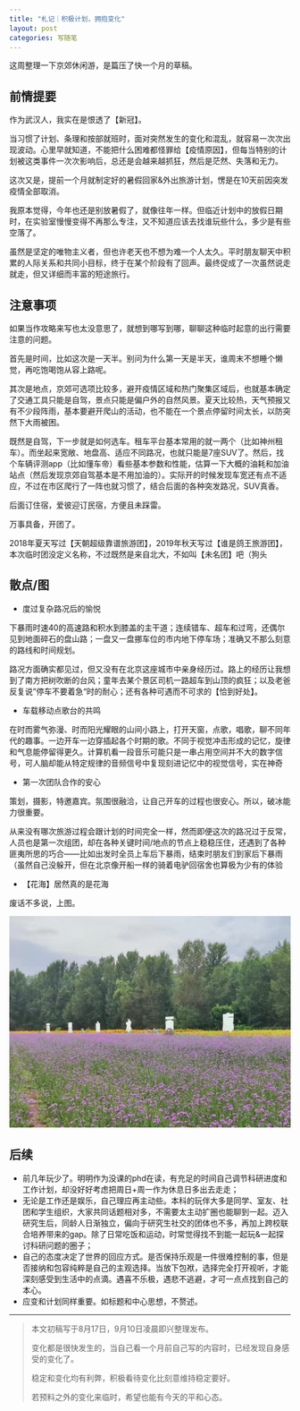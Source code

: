```yaml
---
title: "札记｜积极计划，拥抱变化"
layout: post
categories: 写随笔
---
```


这周整理一下京郊休闲游，是篇压了快一个月的草稿。

<!-- more -->

## 前情提要

作为武汉人，我实在是恨透了【新冠】。

当习惯了计划、条理和按部就班时，面对突然发生的变化和混乱，就容易一次次出现波动。心里早就知道，不能把什么困难都怪罪给【疫情原因】，但每当特别的计划被这类事件一次次影响后，总还是会越来越抓狂，然后是茫然、失落和无力。

这次又是，提前一个月就制定好的暑假回家&外出旅游计划，愣是在10天前因突发疫情全部取消。

我原本觉得，今年也还是别放暑假了，就像往年一样。但临近计划中的放假日期时，在实验室慢慢变得不再那么专注，又不知道应该去找谁玩些什么，多少是有些空落了。

虽然是坚定的唯物主义者，但也许老天也不想为难一个人太久。平时朋友聊天中积累的人际关系和共同小目标，终于在某个阶段有了回声。最终促成了一次虽然说走就走，但又详细而丰富的短途旅行。

## 注意事项

如果当作攻略来写也太没意思了，就想到哪写到哪，聊聊这种临时起意的出行需要注意的问题。

首先是时间，比如这次是一天半。别问为什么第一天是半天，谁周末不想睡个懒觉，再吃饱喝饱从容上路呢。

其次是地点，京郊可选项比较多，避开疫情区域和热门聚集区域后，也就基本确定了交通工具只能是自驾，景点只能是偏户外的自然风景。夏天比较热，天气预报又有不少段阵雨，基本要避开爬山的活动，也不能在一个景点停留时间太长，以防突然下大雨被困。

既然是自驾，下一步就是如何选车。租车平台基本常用的就一两个（比如神州租车）。而坐起来宽敞、地盘高、适应不同路况，也就只能是7座SUV了。然后，找个车辆评测app（比如懂车帝）看些基本参数和性能，估算一下大概的油耗和加油站点（然后发现京郊自驾基本是不用加油的）。实际开的时候发现车宽还有点不适应，不过在市区爬行了一阵也就习惯了，结合后面的各种突发路况，SUV真香。

后面订住宿，爱彼迎订民宿，方便且未踩雷。

万事具备，开团了。

2018年夏天写过【天朝超级靠谱旅游团】，2019年秋天写过【谁是鸽王旅游团】，本次临时团没定义名称，不过既然是来自北大，不如叫【未名团】吧（狗头

## 散点/图

* 度过复杂路况后的愉悦

下暴雨时速40的高速路和积水到膝盖的主干道；连续错车、超车和过弯，还偶尔见到地面碎石的盘山路；一盘又一盘挪车位的市内地下停车场；准确又不那么刻意的路线和时间规划。

路况方面确实都见过，但又没有在北京这座城市中亲身经历过。路上的经历让我想到了南方把树吹断的台风；童年去某个景区司机一路超车到山顶的疯狂；以及老爸反复说”停车不要着急“时的耐心；还有各种可遇而不可求的【恰到好处】。

* 车载移动点歌台的共鸣

在时而雾气弥漫、时而阳光耀眼的山间小路上，打开天窗，点歌，唱歌，聊不同年代的趣事。一边开车一边穿插起各个时期的歌。不同于视觉冲击形成的记忆，旋律和气息能停留得更久。计算机看一段音乐可能只是一串占用空间并不大的数字信号，可人脑却能从特定规律的音频信号中复现刻进记忆中的视觉信号，实在神奇

* 第一次团队合作的安心

策划，摄影，特邀嘉宾。氛围很融洽，让自己开车的过程也很安心。所以，破冰能力很重要。

从来没有哪次旅游过程会跟计划的时间完全一样，然而即便这次的路况过于反常，人员也是第一次组团，却在各种关键时间/地点的节点上稳稳压住，还遇到了各种匪夷所思的巧合——比如出发时全员上车后下暴雨，结束时朋友们到家后下暴雨（虽然自己没躲开，但在北京像开船一样的骑着电驴回宿舍也算极为少有的体验

* 【花海】居然真的是花海

废话不多说，上图。

![](https://github.com/HusterHope/blogimage/raw/master/20210910-1.jpg)

## 后续

* 前几年玩少了。明明作为没课的phd在读，有充足的时间自己调节科研进度和工作计划，却没好好考虑把周日+周一作为休息日多出去走走；
* 无论是工作还是娱乐，自己理应再主动些。本科的玩伴大多是同学、室友、社团和学生组织，大家共同话题相对多，不需要太主动扩圈也能聊到一起。迈入研究生后，同龄人日渐独立，偏向于研究生社交的团体也不多，再加上跨校联合培养带来的gap。除了日常吃饭和运动，时常觉得找不到能一起玩&一起探讨科研问题的圈子；
* 自己的态度决定了世界的回应方式。是否保持乐观是一件很难控制的事，但是否接纳和包容纯粹是自己的主观选择。当放下包袱，选择完全打开视听，才能深刻感受到生活中的点滴。遇喜不乐极，遇悲不逃避，才可一点点找到自己的本心。
* 应变和计划同样重要。如标题和中心思想，不赘述。

---

> 本文初稿写于8月17日，9月10日凌晨即兴整理发布。
>
> 变化都是很快发生的，当自己看一个月前自己写的内容时，已经发现自身感受的变化了。
>
> 稳定和变化均有利弊，积极看待变化比刻意维持稳定要好。
>
> 若预料之外的变化来临时，希望也能有今天的平和心态。